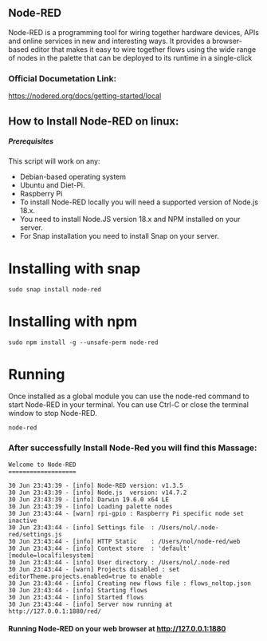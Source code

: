 ## Node-RED
Node-RED is a programming tool for wiring together hardware devices, APIs and online services in new and interesting ways.
It provides a browser-based editor that makes it easy to wire together flows using the wide range of nodes in the palette 
that can be deployed to its runtime in a single-click

### Official Documetation Link: 
https://nodered.org/docs/getting-started/local

## How to Install Node-RED on linux:
##### Prerequisites
This script will work on any: 
* Debian-based operating system 
* Ubuntu and Diet-Pi.
* Raspberry Pi 
* To install Node-RED locally you will need a supported version of Node.js 18.x.
* You need to install Node.JS version 18.x and NPM installed on your server.
* For Snap installation you need to install Snap on your server.

# Installing with snap
    sudo snap install node-red
# Installing with npm
    sudo npm install -g --unsafe-perm node-red
# Running
Once installed as a global module you can use the node-red command to start Node-RED in your terminal. 
You can use Ctrl-C or close the terminal window to stop Node-RED.

    node-red
    
### After successfully Install Node-Red you will find this Massage:

    Welcome to Node-RED
    ===================
    
    30 Jun 23:43:39 - [info] Node-RED version: v1.3.5
    30 Jun 23:43:39 - [info] Node.js  version: v14.7.2
    30 Jun 23:43:39 - [info] Darwin 19.6.0 x64 LE
    30 Jun 23:43:39 - [info] Loading palette nodes
    30 Jun 23:43:44 - [warn] rpi-gpio : Raspberry Pi specific node set inactive
    30 Jun 23:43:44 - [info] Settings file  : /Users/nol/.node-red/settings.js
    30 Jun 23:43:44 - [info] HTTP Static    : /Users/nol/node-red/web
    30 Jun 23:43:44 - [info] Context store  : 'default' [module=localfilesystem]
    30 Jun 23:43:44 - [info] User directory : /Users/nol/.node-red
    30 Jun 23:43:44 - [warn] Projects disabled : set editorTheme.projects.enabled=true to enable
    30 Jun 23:43:44 - [info] Creating new flows file : flows_noltop.json
    30 Jun 23:43:44 - [info] Starting flows
    30 Jun 23:43:44 - [info] Started flows
    30 Jun 23:43:44 - [info] Server now running at http://127.0.0.1:1880/red/

#### Running Node-RED on your web browser at http://127.0.0.1:1880
